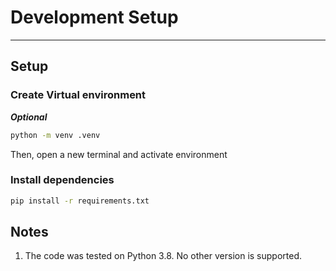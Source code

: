 # Development Setup

---
## Setup
### Create Virtual environment
***Optional***

```bash
python -m venv .venv
```

Then, open a new terminal and activate environment

### Install dependencies

```bash
pip install -r requirements.txt
```

## Notes 

1. The code was tested on Python 3.8. No other version is supported.